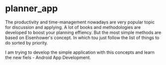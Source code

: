 # planner_app

The productivity and time-management nowadays are very popular topic for discussion and applying. A lot of books and methodologies are developed to boost your planning effiency. But the most simple methods are based on Eisenhower's concept. In which tou just follow the list of things to do sorted by priority.

I am trying to develop the simple application with this concepts and learn the new fiels - Android App Development.
